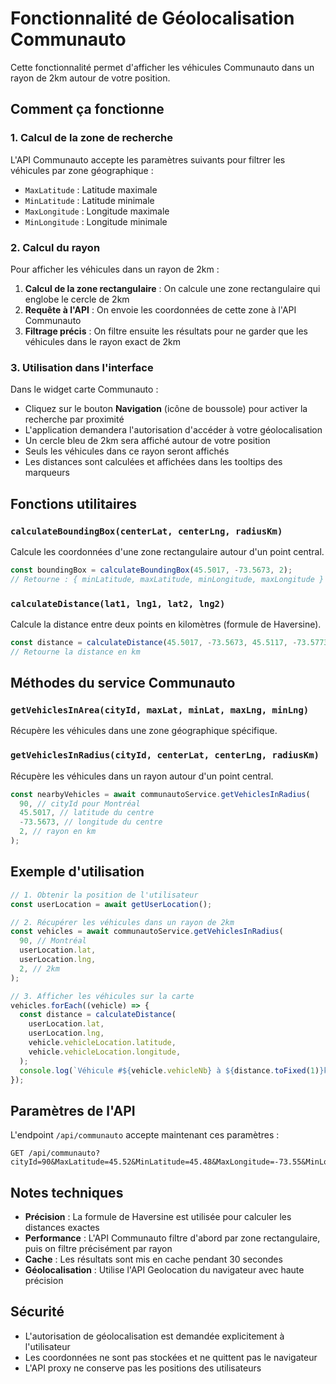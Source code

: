 # Fonctionnalité de Géolocalisation Communauto

Cette fonctionnalité permet d'afficher les véhicules Communauto dans un rayon de 2km autour de votre position.

## Comment ça fonctionne

### 1. Calcul de la zone de recherche

L'API Communauto accepte les paramètres suivants pour filtrer les véhicules par zone géographique :

- `MaxLatitude` : Latitude maximale
- `MinLatitude` : Latitude minimale
- `MaxLongitude` : Longitude maximale
- `MinLongitude` : Longitude minimale

### 2. Calcul du rayon

Pour afficher les véhicules dans un rayon de 2km :

1. **Calcul de la zone rectangulaire** : On calcule une zone rectangulaire qui englobe le cercle de 2km
2. **Requête à l'API** : On envoie les coordonnées de cette zone à l'API Communauto
3. **Filtrage précis** : On filtre ensuite les résultats pour ne garder que les véhicules dans le rayon exact de 2km

### 3. Utilisation dans l'interface

Dans le widget carte Communauto :

- Cliquez sur le bouton **Navigation** (icône de boussole) pour activer la recherche par proximité
- L'application demandera l'autorisation d'accéder à votre géolocalisation
- Un cercle bleu de 2km sera affiché autour de votre position
- Seuls les véhicules dans ce rayon seront affichés
- Les distances sont calculées et affichées dans les tooltips des marqueurs

## Fonctions utilitaires

### `calculateBoundingBox(centerLat, centerLng, radiusKm)`

Calcule les coordonnées d'une zone rectangulaire autour d'un point central.

```typescript
const boundingBox = calculateBoundingBox(45.5017, -73.5673, 2);
// Retourne : { minLatitude, maxLatitude, minLongitude, maxLongitude }
```

### `calculateDistance(lat1, lng1, lat2, lng2)`

Calcule la distance entre deux points en kilomètres (formule de Haversine).

```typescript
const distance = calculateDistance(45.5017, -73.5673, 45.5117, -73.5773);
// Retourne la distance en km
```

## Méthodes du service Communauto

### `getVehiclesInArea(cityId, maxLat, minLat, maxLng, minLng)`

Récupère les véhicules dans une zone géographique spécifique.

### `getVehiclesInRadius(cityId, centerLat, centerLng, radiusKm)`

Récupère les véhicules dans un rayon autour d'un point central.

```typescript
const nearbyVehicles = await communautoService.getVehiclesInRadius(
  90, // cityId pour Montréal
  45.5017, // latitude du centre
  -73.5673, // longitude du centre
  2, // rayon en km
);
```

## Exemple d'utilisation

```typescript
// 1. Obtenir la position de l'utilisateur
const userLocation = await getUserLocation();

// 2. Récupérer les véhicules dans un rayon de 2km
const vehicles = await communautoService.getVehiclesInRadius(
  90, // Montréal
  userLocation.lat,
  userLocation.lng,
  2, // 2km
);

// 3. Afficher les véhicules sur la carte
vehicles.forEach((vehicle) => {
  const distance = calculateDistance(
    userLocation.lat,
    userLocation.lng,
    vehicle.vehicleLocation.latitude,
    vehicle.vehicleLocation.longitude,
  );
  console.log(`Véhicule #${vehicle.vehicleNb} à ${distance.toFixed(1)}km`);
});
```

## Paramètres de l'API

L'endpoint `/api/communauto` accepte maintenant ces paramètres :

```
GET /api/communauto?cityId=90&MaxLatitude=45.52&MinLatitude=45.48&MaxLongitude=-73.55&MinLongitude=-73.59
```

## Notes techniques

- **Précision** : La formule de Haversine est utilisée pour calculer les distances exactes
- **Performance** : L'API Communauto filtre d'abord par zone rectangulaire, puis on filtre précisément par rayon
- **Cache** : Les résultats sont mis en cache pendant 30 secondes
- **Géolocalisation** : Utilise l'API Geolocation du navigateur avec haute précision

## Sécurité

- L'autorisation de géolocalisation est demandée explicitement à l'utilisateur
- Les coordonnées ne sont pas stockées et ne quittent pas le navigateur
- L'API proxy ne conserve pas les positions des utilisateurs
